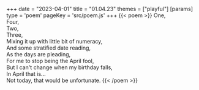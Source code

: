 +++
date = "2023-04-01"
title = "01.04.23"
themes = ["playful"]
[params]
  type = 'poem'
  pageKey = 'src/poem.js'
+++
{{< poem >}}
One,  
Four,  
Two,  
Three,  
Mixing it up with little bit of numeracy,  
And some stratified date reading,  
As the days are pleading,  
For me to stop being the April fool,  
But I can't change when my birthday falls,  
In April that is...  
Not today, that would be unfortunate.
{{< /poem >}}